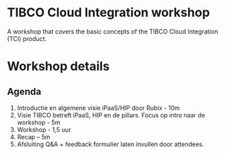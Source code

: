 # TIBCO Cloud Integration workshop
A workshop that covers the basic concepts of the TIBCO Cloud Integration (TCI) product.

# Workshop details

## Agenda

1. Introductie en algemene visie iPaaS/HIP door Rubix - 10m
2. Visie TIBCO betreft iPaaS, HIP en de pillars. Focus op intro naar de workshop - 5m 
3. Workshop - 1,5 uur
4. Recap – 5m
5. Afsluiting Q&A + feedback formulier laten invullen door attendees.
